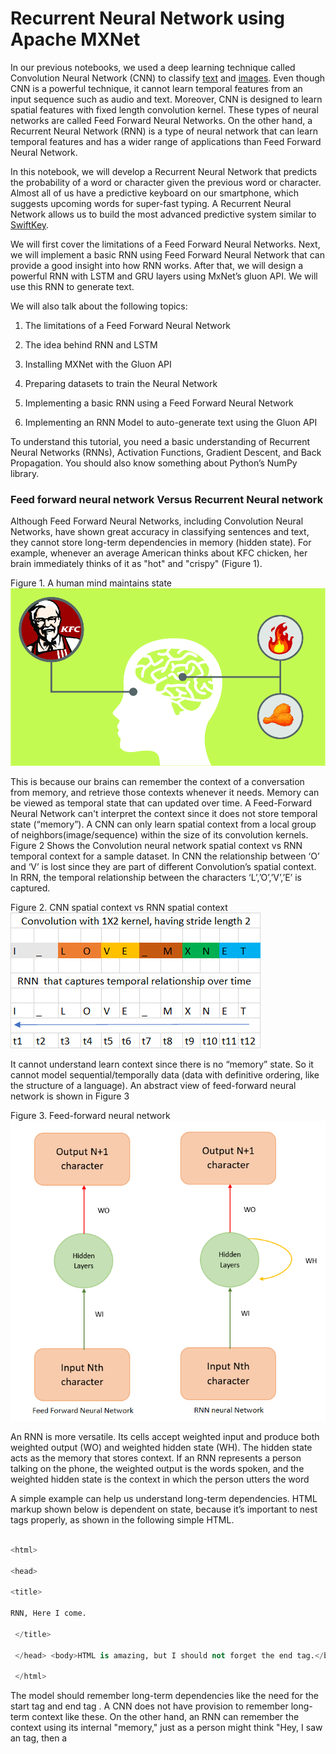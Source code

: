 # Recurrent Neural Network using Apache MXNet

In our previous notebooks, we used a deep learning technique called Convolution Neural Network (CNN) to classify [text](https://www.oreilly.com/ideas/sentiment-analysis-with-apache-mxnet) and [images](https://www.oreilly.com/ideas/classifying-traffic-signs-with-mxnet-an-introduction-to-computer-vision-with-neural-networks). Even though CNN is a powerful technique, it cannot learn temporal features from an input sequence such as audio and text. Moreover, CNN is designed to learn spatial features with fixed length convolution kernel. These types of neural networks are called Feed Forward Neural Networks. On the other hand, a Recurrent Neural Network (RNN) is a type of neural network that can learn temporal features and has a wider range of applications than Feed Forward Neural Network.

In this notebook, we will develop a Recurrent Neural Network that predicts the probability of a word or character given the previous word or character. Almost all of us have a predictive keyboard on our smartphone, which suggests upcoming words for super-fast typing. A Recurrent Neural Network allows us to build the most advanced predictive system similar to [SwiftKey](https://blog.swiftkey.com/swiftkey-debuts-worlds-first-smartphone-keyboard-powered-by-neural-networks/).

We will first cover the limitations of a Feed Forward Neural Networks. Next, we will implement a basic RNN using Feed Forward Neural Network that can provide a good insight into how RNN works. After that, we will design a powerful RNN with LSTM and GRU layers using MxNet’s gluon API. We will use this RNN to generate text.

We will also talk about the following topics:

1. The limitations of a Feed Forward Neural Network

2. The idea behind RNN and LSTM

3. Installing MXNet with the Gluon API

4. Preparing datasets to train the Neural Network

5. Implementing a basic RNN using a Feed Forward Neural Network

6. Implementing an RNN Model to auto-generate text using the Gluon API

To understand this tutorial, you need a basic understanding of Recurrent Neural Networks (RNNs), Activation Functions, Gradient Descent, and Back Propagation. You should also know something about Python’s NumPy library.

### Feed forward neural network Versus Recurrent Neural network

Although Feed Forward Neural Networks, including Convolution Neural Networks, have shown great accuracy in classifying sentences and text, they cannot store long-term dependencies in memory (hidden state). For example, whenever an average American thinks about KFC chicken, her brain immediately thinks of it as "hot" and "crispy" (Figure 1).

Figure 1. A human mind maintains state <br /> ![Alt text](images/KFC_Thinking01.jpg?raw=true "Understanding context")

This is because our brains can remember the context of a conversation from memory, and retrieve those contexts whenever it needs. Memory can be viewed as temporal state that can updated over time.  A Feed-Forward Neural Network can't interpret the context since it does not store temporal state (“memory”). A CNN can only learn spatial context from a local group of neighbors(image/sequence) within the size of its convolution kernels. Figure 2 Shows the Convolution neural network spatial context vs RNN temporal  context for a sample dataset. In CNN the relationship between ‘O’ and ‘V’ is lost since they are part of different Convolution’s spatial context. In RRN, the temporal relationship between the characters ‘L’,’O’,’V’,’E’ is captured. <br />

Figure 2. CNN spatial context vs RNN spatial context <br /> ![Alt text](images/cnnvsrnn.png?raw=true "RNN vs CNN")
	
 It cannot understand learn context since there is no “memory” state. So it cannot model sequential/temporally data (data with definitive ordering, like the structure of a language). An abstract view of feed-forward neural network is shown in Figure 3 <br /> 

Figure 3. Feed-forward neural network <br /> ![Alt text](images/ffn_rnn.png?raw=true "Sequence to Sequence model")

An RNN is more versatile. Its cells accept weighted input and produce both weighted output (WO) and weighted hidden state (WH). The hidden state acts as the memory that stores context. If an RNN represents a person talking on the phone, the weighted output is the words spoken, and the weighted hidden state is the context in which the person utters the word

A simple example can help us understand long-term dependencies. HTML markup shown below is dependent on state, because it’s important to nest tags properly, as shown in the following simple HTML.

```python

<html>

<head>

<title>

RNN, Here I come.

 </title>

 </head> <body>HTML is amazing, but I should not forget the end tag.</body>

 </html>

 ```

The model should remember long-term dependencies like the need for the start tag <html> and end tag </html>. A CNN does not have provision to remember long-term context like these. On the other hand, an RNN can remember the context using its internal "memory," just as a person might think "Hey, I saw an <html> tag, then a <title> tag, so I need to close the <title> tag before closing the <html> tag."

### The intuition behind RNNs

In this section, we will explain the similarity between a feed forward neural network and RNN by building an unrolled version of Vanilla RNN using a feed forward neural network. A Vanilla RNN has a simple hidden state matrix (memory) and is easy to understand and implement.

Suppose we have to predict the 4th character in a stream of text, given the first three characters. To do that, we can design a simple Feed Forward Neural Network as in Figure. 4

Figure 4. Unrolled RNN <br /> ![Alt text](images/unRolled_rnn.png?raw=true "Unrolled RNN") <br />

This is basically a Feed Forward Network where the weights WI (green arrows) and WH (yellow arrows) are shared between some of the layers. This is an unrolled version of [Vanilla RNN](https://towardsdatascience.com/lecture-evolution-from-vanilla-rnn-to-gru-lstms-58688f1da83a), generally referred to as a many-to-one RNN because multiple inputs (3 characters, in this case) are used to predict one character. The RNN can be designed using MxNet as follows:

```python

class UnRolledRNN_Model(Block):

  # This is the initialisation of UnRolled RNN

    def __init__(self,vocab_size, num_embed, num_hidden,**kwargs):

        super(UnRolledRNN_Model, self).__init__(**kwargs)

        self.num_embed = num_embed

        self.vocab_size = vocab_size

        # Use name_scope to give child Blocks appropriate names.

        # It also allows sharing parameters between blocks recursively.

        with self.name_scope():

            self.encoder = nn.Embedding(self.vocab_size, self.num_embed)

            self.dense1 = nn.Dense(num_hidden,activation='relu',flatten=True)

            self.dense2 = nn.Dense(num_hidden,activation='relu',flatten=True)

            self.dense3 = nn.Dense(vocab_size,flatten=True)

    # This is the forward pass of neural network

    def forward(self, inputs):

        emd = self.encoder(inputs)

        #print(emd.shape)

        #since the input is shape(batch_size,input(3 characters))

        # we need to extract 0th, 1st, and 2nd character from each batch

        chararcter1 = emd[:,0,:]

        chararcter2 = emd[:,1,:]

        chararcter3 = emd[:,2,:]

        c1_hidden = self.dense1(chararcter1) # green arrow in diagram for character 1 (WI)

        c2_hidden = self.dense1(chararcter2) # green arrow in diagram for character 2 (WI)

        c3_hidden = self.dense1(chararcter3) # green arrow in diagram for character 3 (WI)

        c1_hidden_2 = self.dense2(c1_hidden)  # yellow arrow in diagram (WH)

        addition_result = F.add(c2_hidden,c1_hidden_2) # Total c1 + c2

        addition_hidden = self.dense2(addition_result) # yellow arrow in diagram (WH)

        addition_result_2 = F.add(addition_hidden,c3_hidden) # Total c1 + c2 + c3

        final_output = self.dense3(addition_result_2)   # The red arrow in diagram (WO)

        return final_output

  ```

Basically, this neural network has embedding layers (emb) followed by 3 dense layers:

1.	Dense1 (with weights WI), which accepts the input

2.	Dense 2 (with weights WH) (an intermediate layer)

3.	Dense3 (with weights WO), which produces the output. We also do some MXNet array addition to combine inputs.

You can check this [blog post](https://www.oreilly.com/ideas/sentiment-analysis-with-apache-mxnet) to learn about embedding layer) and its functionality.  The Dense layers 1, 2, and 3 learn a set of weights that can predict the 4th character given the first 3 characters.

We use [Binary Cross Entropy Loss](https://mxnet.incubator.apache.org/api/python/gluon/loss.html#mxnet.gluon.loss.SigmoidBinaryCrossEntropyLoss) in our model. This model can be folded back and succinctly represented like Figure 5. <br />

Figure 5. Binary Cross Entropy Loss architecture  <br /> ![Alt text](images/RNN.png?raw=true "RNN")  <br />

Figure 5 helps explain the math behind the model, which can be carried out as follows:

```python

hidden_state_at_t = (WI x input + WH x previous_hidden_state)

```

Vanilla RNNs have some limitations. For example, let's say we have a long document containing the sentences "I was born in France during the world war" and "So I can speak French." A Vanilla RNN cannot understand the context of being "born in France" and "I can speak French" if they are far apart in a given document.

In addition to the many-to-one RNN, there are other types of RNN that process such memory-based applications, including the popular sequence-to-sequence RNN (Figure 6)In this sequence-to-sequence RNN, where sequence length is 3, each input is mapped onto a separate output. This helps the model to train faster because we measure loss (the difference between the predicted value and the actual output) at each time instant. Instead of one loss at the end, we can see loss1, loss2, etc., so that we get a better feedback (backpropagation) when training our model.

Figure 6. Sequence-to-sequence RNN <br /> ![Alt text](images/loss.png?raw=true" Sequence to Sequence model") <br />


RNN doesn't provide the capability (at least in practice) to forget the irrelevant context in between the phrases. RNN gives more importance to the most previous hidden state because it cannot give preference to the arbitrary (t-k) hidden state, where t is the current time step and k is the number greater than 0. This is because training an RNN on a long sequence of words can cause the gradient to vanish (when the gradient is small) or to explode (when the gradient is large) during backpropagation. Basically, the [backpropagation algorithm](http://neuralnetworksanddeeplearning.com/chap2.html) multiplies the gradients along the computational graph of the neural network in reverse direction. Hence, when the eigenvalue of the Hidden state matrix is large or small, the gradient becomes unstable. A detailed explanation of the problems with RNN is explained [here](http://citeseerx.ist.psu.edu/viewdoc/download?doi=10.1.1.421.8930&rep=rep1&type=pdf).

### Long Short-Term Memory (LSTM)

To address the problems with Vanilla RNN, the two German researchers Sepp Hochreiter and Juergen Schmidhuber proposed [Long Short-Term Memory](http://www.bioinf.jku.at/publications/older/2604.pdf) (LSTM), a complex RNN unit, as a solution to the vanishing/exploding gradient problem.  Some beautifully illustrated, simple versions of LSTM can be found [here](http://colah.github.io/posts/2015-08-Understanding-LSTMs/) and [here](https://medium.com/mlreview/understanding-lstm-and-its-diagrams-37e2f46f1714). In an abstract sense, we can think LSTM unit as a small neural network that decides the amount of information it needs to preserve (memory) from the previous time step.

## Implementing an LSTM

Now we can try creating our own simple character predictor.

### Preparing your environment

If you're working in the AWS Cloud, you can save yourself a lot of installation work by using an [Amazon SageMaker](https://aws.amazon.com/sagemaker/), pre-configured for deep learning.  If you have done this, skip steps 1-5 below.

If you are using a Conda environment, remember to install pip inside conda by typing 'conda install pip' after you activate an environment.  This will save you a lot of problems down the road.

Here's how to get set up:

1. Install [Anaconda](https://www.continuum.io/downloads), a package manager. It is easier to install Python libraries using Anaconda.

2. Install [scikit-learn](http://scikit-learn.org/stable/install.html), a general-purpose scientific computing library. We'll use this to pre-process our data. You can install it with 'conda install scikit-learn'.

3. Grab the Jupyter Notebook, with 'conda install jupyter notebook'.

4. Get [MXNet](https://github.com/apache/incubator-mxnet/releases), an open source deep learning library. The Python notebook was tested on version 0.12.0 of MxNet, and you can install using pip as follows: pip install mxnet==0.12.0

5. After you activate the anaconda environment, type these commands in it: ‘source activate mxnet'

The consolidated list of commands is:

```bash

conda install pip

pip install opencv-python

conda install scikit-learn

conda install jupyter notebook

pip install mxnet==0.12.0

```

6. You can download the [MXNet notebook for this part of the tutorial](https://github.com/sookinoby/RRN-MxNet/blob/master/Test-rnn.ipynb), where we've created and run all this code, and play with it! Adjust the hyperparameters and experiment with different approaches to neural network architecture.

### Preparing the Data Set

We will use a work of [Friedrich Nietzsche](https://en.wikipedia.org/wiki/Friedrich_Nietzsche) as our dataset.

You can download the data set [here](https://s3.amazonaws.com/text-datasets/nietzsche.txt). You are free to use any other dataset, such as your own chat history, or you can download some datasets from this [site](https://cs.stanford.edu/people/karpathy/char-rnn/). If you use your own chat history as the dataset, you can write a custom predictive text editor for your own lingo. For now, we will stick with Nietzche’s work.

The dataset nietzsche.txt consists of 600901 characters, out of which 86 are unique. We need to convert the entire text to a sequence of numbers.

```python

chars = sorted(list(set(text)))

#maps character to unique index e.g. {a:1,b:2....}

char_indices = dict((c, i) for i, c in enumerate(chars))

#maps indices to characters (1:a,2:b ....)

indices_char = dict((i, c) for i, c in enumerate(chars))

#convert the entire text into sequence

idx = [char_indices[c] for c in text]

```

### Preparing the dataset for Unrolled RNN

Our goal is to convert the data set to a series of inputs and outputs. Each sequence of three characters from the input stream will be stored as the three input characters to our model, with the next character being the output we are trying to train our model to predict. For instance, we would translate the string "I_love_mxnet" into the inputs and outputs shown in Table 1.

Table 1. How predictions are based on an input stream for "I_love_mxnet" ! <br />[Alt text](images/unroll_input.png?raw=true "unrolled input") <br />

The code to do the conversion follows.

 ```python

 #Input for neural network(our basic rnn has 3 inputs, n samples)

cs=3

c1_dat = [idx[i] for i in range(0, len(idx)-1-cs, cs)]

c2_dat = [idx[i+1] for i in range(0, len(idx)-1-cs, cs)]

c3_dat = [idx[i+2] for i in range(0, len(idx)-1-cs, cs)]

#The output of rnn network (single vector)

c4_dat = [idx[i+3] for i in range(0, len(idx)-1-cs, cs)]

#Stacking the inputs to form3 input features

x1 = np.stack(c1_dat[:-2])

x2 = np.stack(c2_dat[:-2])

x3 = np.stack(c3_dat[:-2])

# Concatenate to form the input training set

col_concat = np.array([x1,x2,x3])

t_col_concat = col_concat.T

```

We also batchify the training set in batches of 32, so that each training instance is of shape 32 X 3. Batchifying the input helps us train the model faster.

```python

#Set the batch size as 32, so input is of form 32 X 3

#output is 32 X 1

batch_size = 32

def get_batch(source,label_data, i,batch_size=32):

    bb_size = min(batch_size, source.shape[0] - 1 - i)

    data = source[i : i + bb_size]

    target = label_data[i: i + bb_size]

    #print(target.shape)

    return data, target.reshape((-1,))

```

### Preparing the dataset for gluon RNN

In the previous section, we prepared the dataset to predict the 4th character in input, given the previous 3 characters. In this section, we will generalize the algorithm to predict the nth character given a sequence with arbitrary length of n-1. This is very similar to preparing the dataset for unrolled RNN, except for the shape of the input. The dataset should be ordered in the shape (number of example X batch_size). Now, let us divide the sample dataset into batches as shown below: in Table 2.

Table 2. Batched input
![Alt text]<br />(images/batch3.png?raw=true "batch reshape") <br />

We have converted the input sequence to a batch size of 3 and a sequence length of 4. By transforming it this way, we lose the temporal relationship between many adjacent characters, such as  'O' and 'V' or 'M' and 'X'. For example, ‘V' follows ‘O'  in the input sequence but ‘V' and ‘O' belong to different batches; The only reason we batch the input sequence is to train our model faster. The following Python function does the batching of input:

```python

def rnn_batch(data, batch_size):

    """Reshape data into (num_example, batch_size)"""

    nbatch = data.shape[0] // batch_size

    data = data[:nbatch * batch_size]

    data = data.reshape((batch_size, nbatch)).T

    return data

```

Table 3 shows another example with batch size 2 ![Alt text]<br />(images/batch4.png?raw=true "batch reshape") <br /> and sequence length of 6.  It is very easy to generate the an input sequence of arbitrary length from a given batch. For example, if we want to generate a sequence of length 3 from a batch size of 2, we can do so easily using the following code.

```python

#get the batch

def get_batch(source, i,seq):

    seq_len = min(seq, source.shape[0] - 1 - i)

    data = source[i : i + seq_len]

    target = source[i + 1 : i + 1 + seq_len]

    return data, target.reshape((-1,))

```

During our training, we define an input sequence length of 100 as a hyperparameter. This may require fine tuning for the best output.

### Designing RNN in Gluon

Next, we define a class that allows us to create two RNN models that we have chosen for our example: GRU [(Gated Recurrent Unit)](https://mxnet.incubator.apache.org/api/python/gluon.html#mxnet.gluon.rnn.GRU) and [LSTM](https://mxnet.incubator.apache.org/api/python/gluon.html#mxnet.gluon.rnn.LSTM). GRU is a simpler version of LSTM and performs equally well. You can find a comparison study [here](https://arxiv.org/abs/1412.3555). The models are created with the following Python snippet:

```python

# Class to create model objects.

class GluonRNNModel(gluon.Block):

    """A model with an encoder, recurrent layer, and a decoder."""

    def __init__(self, mode, vocab_size, num_embed, num_hidden,

                 num_layers, dropout=0.5, **kwargs):

        super(GluonRNNModel, self).__init__(**kwargs)

        with self.name_scope():

            self.drop = nn.Dropout(dropout)

            self.encoder = nn.Embedding(vocab_size, num_embed,

                                        weight_initializer = mx.init.Uniform(0.1))

            if mode == 'lstm':

                self.rnn = rnn.LSTM(num_hidden, num_layers, dropout=dropout,

                                    input_size=num_embed)

            elif mode == 'gru':

                self.rnn = rnn.GRU(num_hidden, num_layers, dropout=dropout,

                                   input_size=num_embed)

            else:

                self.rnn = rnn.RNN(num_hidden, num_layers, activation='relu', dropout=dropout,

                                   input_size=num_embed)

            self.decoder = nn.Dense(vocab_size, in_units = num_hidden)

            self.num_hidden = num_hidden



 #define the forward pass of the neural network

    def forward(self, inputs, hidden):

        emb = self.drop(self.encoder(inputs))

        output, hidden = self.rnn(emb, hidden)

        output = self.drop(output)

        decoded = self.decoder(output.reshape((-1, self.num_hidden)))

        return decoded, hidden

    #Initial state of network

    def begin_state(self, *args, **kwargs):

        return self.rnn.begin_state(*args, **kwargs)

```

The constructor of the class creates the neural units that will be used in our forward pass. The constructor is parameterized by the type of RNN layer to use: LSTM, GRU, or Vanilla RNN.  The forward pass method will be called when training the model to generate the loss associated with the training data.

The forward pass function starts by creating an [embedding layer](https://mxnet.incubator.apache.org/api/python/gluon.html#mxnet.gluon.nn.Embedding) for the input character. You can look at our [previous blog post](https://www.oreilly.com/ideas/sentiment-analysis-with-apache-mxnet) for more details on embedding. The output of the embedding layer is provided as input to the RNN. The RNN returns an output as well as the hidden state. A dropout layer keeps the model from memorizing the input-output mapping, to prevent overfitting.   The output produced by the RNN is passed to a decoder (dense unit), which predicts the next character in the neural network and also generates the loss during the training phase.

We also have a "begin state" function that initializses the initial hidden state of the model.

### Training the neural network

After defining the network, now, we have to train the neural network so that it learns.

```python

def trainGluonRNN(epochs,train_data,seq=seq_length):

    for epoch in range(epochs):

        total_L = 0.0

        hidden = model.begin_state(func = mx.nd.zeros, batch_size = batch_size, ctx = context)

        for ibatch, i in enumerate(range(0, train_data.shape[0] - 1, seq_length)):

            data, target = get_batch(train_data, i,seq)

            hidden = detach(hidden)

            with autograd.record():

                output, hidden = model(data, hidden)

                L = loss(output, target) # this is total loss associated with seq_length

                L.backward()

            grads = [i.grad(context) for i in model.collect_params().values()]

            # Here gradient is for the whole batch.

            # So we multiply max_norm by batch_size and seq_length to balance it.

            gluon.utils.clip_global_norm(grads, clip * seq_length * batch_size)

            trainer.step(batch_size)

            total_L += mx.nd.sum(L).asscalar()

```

Each epoch starts by initializing the hidden units to zero. While training each batch, we detach the hidden unit from computational graph so that we don't back propagate the gradient beyond the sequence length (100 in our case). If we don't detach the hidden state, the gradient is passed to the beginning of hidden state (t=0). After detaching, we calculate the loss and use the backward function to back-propagate the loss in order to fine tune the weights. We also normalize the gradient by multiplying it by the sequence length and batch size.

### Text generation

Once the model is trained with the input data, we can generate random text similar to the input data. The weights of the trained model (200 epochs) with sequence length of 100  is available [here](https://www.dropbox.com/s/7b1fw94s1em5po0/gluonlstm_2?dl=0). You can download the model weights and load it using the [model.load_params](https://mxnet.incubator.apache.org/api/python/module/module.html?highlight=load#mxnet.module.BaseModule.load_params) function.

Next, we will use this model to generate text similar to the text in the “nietzsche” input. To generate sequence of arbitrary length, we use the output generated by the model as the input for the next iteration.

To generate text, we initialize the hidden state.

```python

 hidden = model.begin_state(func = mx.nd.zeros, batch_size = batch_size, ctx=context)

```

Remember, we don't have to reset the hidden state because we don't back propagate the loss to fine tune the weights.

Then, we reshape the input sequence vector to a shape that the RNN model accepts.

```python

 sample_input = mx.nd.array(np.array([idx[0:seq_length]]).T

                                ,ctx=context)

```

Then we look at the argmax of the output produced by the network. generate output char 'c'.

```python

output,hidden = model(sample_input,hidden)

output,hidden = model(sample_input,hidden)

index = mx.nd.argmax(output, axis=1)

index = index.asnumpy()

count = count + 1

```

Then append output char 'c' to the input string

```python

sample_input = mx.nd.array(np.array([idx[0:seq_length]]).T,ctx=context)

new_string = new_string + indices_char[index[-1]]

input_string = input_string[1:] + indices_char[index[-1]]

```

Next, slice the first character of the input string.

```python

 new_string = new_string + indices_char[index[-1]]

        input_string = input_string[1:] + indices_char[index[-1]]

```

The following code generates “nietzsche” like text of arbitrary length.

```python

# a nietzsche like text generator

import sys

def generate_random_text(model,input_string,seq_length,batch_size,sentence_length_to_generate):

    count = 0

    new_string = ''

    cp_input_string = input_string

    hidden = model.begin_state(func = mx.nd.zeros, batch_size = batch_size, ctx=context)

    while count < sentence_length_to_generate:

        idx = [char_indices[c] for c in input_string]

        if(len(input_string) != seq_length):

            print(len(input_string))

            raise ValueError('there was a error in the input ')

        sample_input = mx.nd.array(np.array([idx[0:seq_length]]).T

                                ,ctx=context)

        output,hidden = model(sample_input,hidden)

        index = mx.nd.argmax(output, axis=1)

        index = index.asnumpy()

        count = count + 1

        new_string = new_string + indices_char[index[-1]]

        input_string = input_string[1:] + indices_char[index[-1]]

    print(cp_input_string + new_string)

```

If you look at the text generated, we will notice that the model has learned open and close quotations(""). It has a definite structure and looks similar to 'nietzsche'.

You can also train a model on your chat history to predict the next character you will type.

In our next article, we will take a look at generative models*, especially Generative Adversarial Networks, a powerful model that can generate new data from a given input dataset.

*Note - Although RNN model is used to generate text, it is not actually a 'Generative Model' in the strict sense. This [pdf document](https://arxiv.org/pdf/1703.01898.pdf) clearly illustrates the difference between a  generative model and discriminative model for text classification.